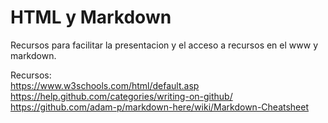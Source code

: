 # HTML y Markdown
Recursos para facilitar la presentacion y el acceso a recursos en el www y markdown.

Recursos:</br>
https://www.w3schools.com/html/default.asp</br>
https://help.github.com/categories/writing-on-github/</br>
https://github.com/adam-p/markdown-here/wiki/Markdown-Cheatsheet

